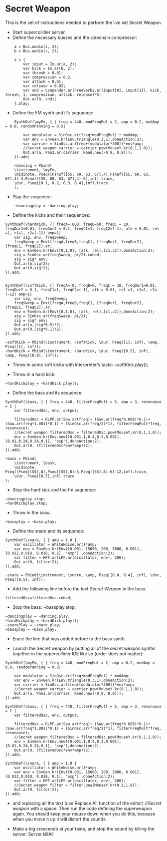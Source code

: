 # Secret Weapon

This is the set of instructions needed to perform the live set Secret Weapon.
* Start supercollider server.
* Define the necessary busses and the sidechain compressor:
~~~
    a = Bus.audio(s, 2);
    b = Bus.audio(s, 2);

    z = {
        var input = In.ar(a, 2);
        var kick = In.ar(b, 2);
        var thresh = 0.01;
        var compression = 0.2;
        var attack = 0.01;
        var release = 0.02;
        var snd = Compander.ar(FreeVerb2.ar(input[0], input[1]), kick, thresh, 1, compression, attack, release)*5;
        Out.ar(0, snd);
    }.play;
~~~
* Define the FM synth and it's sequence:
~~~
    SynthDef(\myFm, { | freq = 440, modFreqMul = 2, amp = 0.2, modAmp = 0.0, randomPanning = 0.5|

        var modulator = SinOsc.kr(freq*modFreqMul) * modAmp;
        var env = EnvGen.kr(Env.triangle(0.3,1),doneAction:2);
        var carrier = SinOsc.ar(freq+(modulator*300))*env*amp;
        //Secret weapon carrier = carrier.pow(MouseY.kr(0.1,1.0));
        Out.ar(a, Pan2.ar(carrier, Rand.new(-0.9, 0.9)));
    }).add;

    ~dancing = Pbind(
	\instrument, \myFm,
	\midinote, Pseq([Pshuf([55, 60, 63, 67],4),Pshuf([55, 60, 63, 67],4)-3,Pshuf([55, 60, 63, 67],4)-6],inf).trace,
	\dur, Pseq([0.1, 0.2, 0.3, 0.4],inf).trace
    );      
~~~
* Play the sequence:
~~~
    ~dancingplay = ~dancing.play;
~~~
* Define the kicks and their sequences: 
~~~
SynthDef(\hardKick, {| freqA= 600, freqB=50, freqC = 10, freqDur1=0.01, freqDur2 = 0.1, freqC1=1, freqC2=(-1), atk = 0.01, rel =1, c1=1, c2=(-12) amp=1|
	var sig, env, freqSweep;
	freqSweep = Env([freqA,freqB,freqC], [freqDur1, freqDur2], [freqC1, freqC2]).ar;
	env = EnvGen.kr(Env([0,1,0], [atk, rel],[c1,c2]),doneAction:2);
	sig = SinOsc.ar(freqSweep, pi/2).cubed;
	sig = sig* env;
	Out.ar(b,sig!2);
	Out.ar(0,sig!2);
}).add;


SynthDef(\softKick, {| freqA= 0, freqB=0, freqC = 10, freqDur1=0.01, freqDur2 = 0.1, freqC1=1, freqC2=(-1), atk = 0.01, rel =1, c1=1, c2=(-12) amp=1|
	var sig, env, freqSweep;
	freqSweep = Env([freqA,freqB,freqC], [freqDur1, freqDur2], [freqC1, freqC2]).ar;
	env = EnvGen.kr(Env([0,1,0], [atk, rel],[c1,c2]),doneAction:2);
	sig = SinOsc.ar(freqSweep, pi/2);
	sig = sig* env;
	Out.ar(a,(sig*0.5)!2);
	Out.ar(0,(sig*0.1)!2);
}).add;

~softKick = Pbind(\instrument, \softKick, \dur, Pseq([1], inf), \amp, Pseq([1], inf));
~hardKick = Pbind(\instrument, \hardKick, \dur, Pseq([0.5], inf), \amp, Pseq([0.9], inf));
~~~

* Throw in some soft kicks with interpreter's taste:
    ~softKick.play();

* Throw in a hard kick:
~~~
~hardKickplay = ~hardKick.play();
~~~

* Define the bass and its sequence:
~~~
SynthDef(\bass, { | freq = 440, filterFreqMult = 5, amp = 3, resonance = 1 |
	var filteredOsc, env, output;

	filteredOsc = RLPF.ar(Saw.ar(freq)+ (Saw.ar(freq*0.009)*0.1)+ (Saw.ar(freq*1.001)*0.1) + (SinOsc.ar(freq/2)*1), filterFreqMult*freq, resonance);
	//Secret weapon filteredOsc = filteredOsc.pow(MouseY.kr(0.1,1.0));
	env = EnvGen.kr(Env.new([0.001,1,0.4,0.3,0.001], [0.01,0.24,0.24,0.1], 'exp'),doneAction:2);
	Out.ar(0, (filteredOsc*env*amp)!2);
}).add;

~bass = Pbind(
	\instrument, \bass,
	\midinote, Pseq([Pseq([55],8),Pseq([55],8)-3,Pseq([55],8)-6]-12,inf).trace,
	\dur, Pseq([0.5],inf).trace
);
~~~

* Stop the hard kick and the fm sequence:
~~~
~dancingplay.stop;
~hardKickplay.stop;
~~~

* Throw in the bass:
~~~
~bassplay = ~bass.play;
~~~

* Define the snare and its sequence:
~~~
SynthDef(\snare, { | amp = 1.0 |
	var oscillator = WhiteNoise.ar()*amp;
	var env = EnvGen.kr(Env([0.001, 15000, 200, 3000, 0.001], [0.012,0.018, 0.018, 0.1], 'exp') ,doneAction:2);
	var filter = HPF.ar(LPF.ar(oscillator, env), 200);
	Out.ar(0, filter!2);
}).add;

~snare = Pbind(\instrument, \snare, \amp, Pseq([0.0, 0.4], inf), \dur, Pseq([0.5], inf));
~~~

* Add the following line before the text _Secret Weapon_ in the bass:
~~~
filteredOsc=filteredOsc.cubed;
~~~

* Stop the bass:
    ~bassplay.stop;

~~~
~dancingplay = ~dancing.play;
~hardKickplay = ~hardKick.play();
~snarePlay = ~snare.play;
~bassplay = ~bass.play;
~~~
* Erase the line that was added before to the bass synth.

* Launch the Secret weapon by putting all of the secret weapon synths together in the supercollider IDE like so (order does not matter):

~~~
SynthDef(\myFm, { | freq = 440, modFreqMul = 2, amp = 0.2, modAmp = 0.0, randomPanning = 0.5|

	var modulator = SinOsc.kr(freq*modFreqMul) * modAmp;
	var env = EnvGen.kr(Env.triangle(0.3,1),doneAction:2);
	var carrier = SinOsc.ar(freq+(modulator*300))*env*amp;
	//Secret weapon carrier = carrier.pow(MouseY.kr(0.1,1.0));
	Out.ar(a, Pan2.ar(carrier, Rand.new(-0.9, 0.9)));
}).add;

SynthDef(\bass, { | freq = 440, filterFreqMult = 5, amp = 3, resonance = 1 |
	var filteredOsc, env, output;

	filteredOsc = RLPF.ar(Saw.ar(freq)+ (Saw.ar(freq*0.009)*0.1)+ (Saw.ar(freq*1.001)*0.1) + (SinOsc.ar(freq/2)*1), filterFreqMult*freq, resonance);
	//Secret weapon filteredOsc = filteredOsc.pow(MouseY.kr(0.1,1.0));
	env = EnvGen.kr(Env.new([0.001,1,0.4,0.3,0.001], [0.01,0.24,0.24,0.1], 'exp'),doneAction:2);
	Out.ar(0, (filteredOsc*env*amp)!2);
}).add;

SynthDef(\snare, { | amp = 1.0 |
	var oscillator = WhiteNoise.ar()*amp;
	var env = EnvGen.kr(Env([0.001, 15000, 200, 3000, 0.001], [0.012,0.018, 0.018, 0.1], 'exp') ,doneAction:2);
	var filter = HPF.ar(LPF.ar(oscillator, env), 200);
	//Secret weapon filter = filter.pow(MouseY.kr(0.1,1.0));
	Out.ar(0, filter!2);
}).add;
~~~

* and replacing all the text (use Replace All function of the editor) _//Secret weapon_ with a space. Then run the code defining the superweapon again. You should keep your mouse down when you do this, because when you move it up it will distort the sounds. 

* Make a big crescendo at your taste, and stop the sound by killing the server:
    Server.killAll
